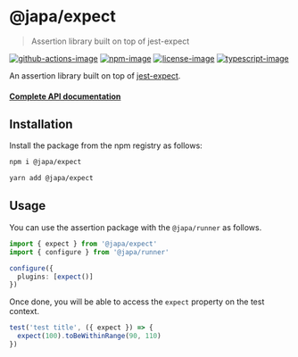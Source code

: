 # @japa/expect
> Assertion library built on top of jest-expect

[![github-actions-image]][github-actions-url] [![npm-image]][npm-url] [![license-image]][license-url] [![typescript-image]][typescript-url]

An assertion library built on top of [jest-expect](https://jestjs.io/docs/expect).

#### [Complete API documentation](https://japa.dev/docs/plugins/expect)

## Installation
Install the package from the npm registry as follows:

```sh
npm i @japa/expect

yarn add @japa/expect
```

## Usage
You can use the assertion package with the `@japa/runner` as follows.

```ts
import { expect } from '@japa/expect'
import { configure } from '@japa/runner'

configure({
  plugins: [expect()]
})
```

Once done, you will be able to access the `expect` property on the test context.

```ts
test('test title', ({ expect }) => {
  expect(100).toBeWithinRange(90, 110)
})
```

[github-actions-url]: https://github.com/japa/expect/actions/workflows/checks.yml "github-actions"

[github-actions-image]: https://img.shields.io/github/actions/workflow/status/japa/expect/checks.yml?style=for-the-badge

[npm-image]: https://img.shields.io/npm/v/@japa/expect.svg?style=for-the-badge&logo=npm
[npm-url]: https://npmjs.org/package/@japa/expect "npm"

[license-image]: https://img.shields.io/npm/l/@japa/expect?color=blueviolet&style=for-the-badge
[license-url]: LICENSE.md "license"

[typescript-image]: https://img.shields.io/badge/Typescript-294E80.svg?style=for-the-badge&logo=typescript
[typescript-url]:  "typescript"
